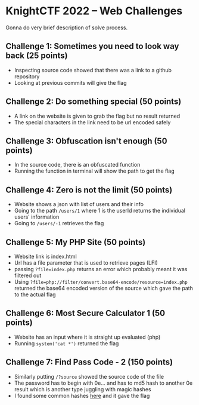 # KnightCTF 2022 – Web Challenges

Gonna do very brief description of solve process.

## Challenge 1: Sometimes you need to look way back (25 points)

- Inspecting source code showed that there was a link to a github repository
- Looking at previous commits will give the flag

## Challenge 2: Do something special (50 points)

- A link on the website is given to grab the flag but no result returned
- The special characters in the link need to be url encoded safely

## Challenge 3: Obfuscation isn't enough (50 points)

- In the source code, there is an obfuscated function
- Running the function in terminal will show the path to get the flag

## Challenge 4: Zero is not the limit (50 points)

- Website shows a json with list of users and their info
- Going to the path `/users/1` where 1 is the userId returns the individual users' information
- Going to `/users/-1` retrieves the flag

## Challenge 5: My PHP Site (50 points)

- Website link is index.html
- Url has a file parameter that is used to retrieve pages (LFI)
- passing `?file=index.php` returns an error which probably meant it was filtered out
- Using `?file=php://filter/convert.base64-encode/resource=index.php` returned the base64 encoded version of the source which gave the path to the actual flag

## Challenge 6: Most Secure Calculator 1 (50 points)

- Website has an input where it is straight up evaluated (php)
- Running `system('cat *')` returned the flag

## Challenge 7: Find Pass Code - 2 (150 points)

- Similarly putting `/?source` showed the source code of the file
- The password has to begin with 0e... and has to md5 hash to another 0e result which is another type juggling with magic hashes
- I found some common hashes [here](https://blog.csdn.net/u013512548/article/details/108213295) and it gave the flag
